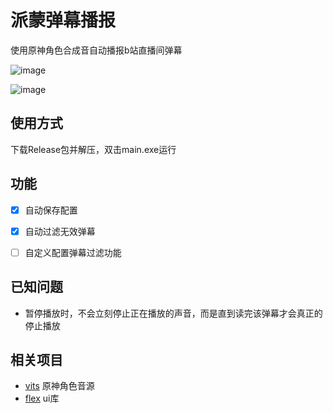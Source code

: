 # 派蒙弹幕播报

使用原神角色合成音自动播报b站直播间弹幕


![image](https://user-images.githubusercontent.com/45026715/189346046-0eff2c51-23c5-41b4-8d4a-9292aee61a7d.png)

![image](https://user-images.githubusercontent.com/45026715/189348125-f35c67a0-8785-4367-b35d-63578817411b.png)


## 使用方式

下载Release包并解压，双击main.exe运行

## 功能

- [x] 自动保存配置
* [x] 自动过滤无效弹幕
* [ ] 自定义配置弹幕过滤功能


## 已知问题

- 暂停播放时，不会立刻停止正在播放的声音，而是直到读完该弹幕才会真正的停止播放

## 相关项目

- [vits](https://github.com/w4123/vits)  原神角色音源
- [flex](https://github.com/westes/flex)  ui库
